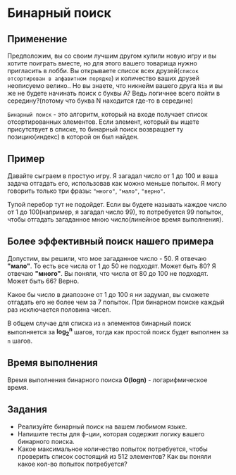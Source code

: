 # Бинарный поиск 

## Применение 
Предположим, вы со своим лучшим другом купили новую игру и вы хотите поиграть вместе, но для этого вашего товарища нужно пригласить в лобби. Вы открываете список всех друзей(```список отсортирован в алфавитном порядке```) и количество ваших друзей неописуемо велико.. Но вы знаете, что никнейм вашего друга ```Nia``` и вы же не будете начинать поиск с буквы A? Ведь логичнее всего пойти в середину?(потому что буква N находится где-то в середине)


```Бинарный поиск``` - это алгоритм, который на входе получает список отсортированных элементов. Если элемент, который вы ищете присутствует в списке, то бинарный поиск возвращает ту позицию(индекс) в которой он был найден.

## Пример 
Давайте сыграем в простую игру. Я загадал число от 1 до 100 и ваша задача отгадать его, использовав как можно меньше попыток. Я могу говорить только три фразы: ```"много"```, ```"мало"```, ```"верно"```.

Тупой перебор тут не подойдет. Если вы будете называть каждое число от 1 до 100(например, я загадал число 99), то потребуется 99 попыток, чтобы отгадать загаданное мною число(линейное время выполнения).

## Более эффективный поиск нашего примера
Допустим, вы решили, что мое загаданное число - 50. Я отвечаю **"мало"**. То есть все числа от 1 до 50 не подходят. Может быть 80? Я отвечаю **"много"**. Вы поняли, что числа от 80 до 100 не подходят. Может быть 66? Верно.

Какое бы число в диапозоне от 1 до 100 я ни задумал, вы сможете отгадать его не более чем за 7 попыток.
При бинарном поиске каждый раз исключается половина чисел.

В общем случае для списка из ```n``` элементов бинарный поиск выполняется за **log<sub>2</sub><sup>n</sup>** шагов, тогда как простой поиск будет выполнен за ```n``` шагов.

## Время выполнения
Время выполнения бинарного поиска **O(logn)** - логарифмическое время.


## Задания
* Реализуйте бинарный поиск на вашем любимом языке. 
* Напишите тесты для ф-ции, которая содержит логику вашего бинарного поиска.
* Какое максимальное количество попыток потребуется, чтобы проверить список состоящий из 512 элементов? Как вы поняли какое кол-во попыток потребуется?